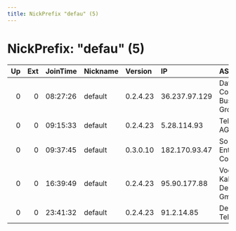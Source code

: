 ```yaml
---
title: NickPrefix "defau" (5)
---
```


# NickPrefix: "defau" (5)

|   Up |   Ext | JoinTime   | Nickname   | Version   | IP            | AS                                | CC   |   ORp |   Dirp | OS      | Contact   |   eFamMembers |
|-----:|------:|:-----------|:-----------|:----------|:--------------|:----------------------------------|:-----|------:|-------:|:--------|:----------|--------------:|
|    0 |     0 | 08:27:26   | default    | 0.2.4.23  | 36.237.97.129 | Data Communication Business Group | tw   |   443 |      0 | Windows | None      |             1 |
|    0 |     0 | 09:15:33   | default    | 0.2.4.23  | 5.28.114.93   | Tele Columbus AG                  | de   |   443 |   9030 | Windows | None      |             1 |
|    0 |     0 | 09:37:45   | default    | 0.3.0.10  | 182.170.93.47 | So-net Entertainment Corporation  | jp   | 20817 |      0 | Windows | None      |             1 |
|    0 |     0 | 16:39:49   | default    | 0.2.4.23  | 95.90.177.88  | Vodafone Kabel Deutschland GmbH   | de   |   443 |   9030 | Windows | None      |             1 |
|    0 |     0 | 23:41:32   | default    | 0.2.4.23  | 91.2.14.85    | Deutsche Telekom AG               | de   |   443 |   9030 | Windows | None      |             1 |
